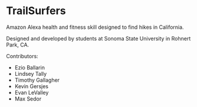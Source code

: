 # TrailSurfers 

Amazon Alexa health and fitness skill designed to find hikes in California.

Designed and developed by students at Sonoma State University in Rohnert Park, CA.

Contributors:
* Ezio Ballarin
* Lindsey Tally
* Timothy Gallagher
* Kevin Gersjes
* Evan LeValley
* Max Sedor